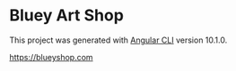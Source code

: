 # Bluey Art Shop

This project was generated with [Angular CLI](https://github.com/angular/angular-cli) version 10.1.0.

https://blueyshop.com
